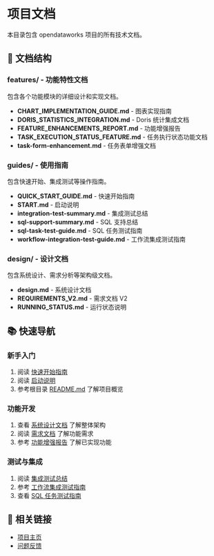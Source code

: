 # 项目文档

本目录包含 opendataworks 项目的所有技术文档。

## 📁 文档结构

### features/ - 功能特性文档
包含各个功能模块的详细设计和实现文档。

- **CHART_IMPLEMENTATION_GUIDE.md** - 图表实现指南
- **DORIS_STATISTICS_INTEGRATION.md** - Doris 统计集成文档
- **FEATURE_ENHANCEMENTS_REPORT.md** - 功能增强报告
- **TASK_EXECUTION_STATUS_FEATURE.md** - 任务执行状态功能文档
- **task-form-enhancement.md** - 任务表单增强文档

### guides/ - 使用指南
包含快速开始、集成测试等操作指南。

- **QUICK_START_GUIDE.md** - 快速开始指南
- **START.md** - 启动说明
- **integration-test-summary.md** - 集成测试总结
- **sql-support-summary.md** - SQL 支持总结
- **sql-task-test-guide.md** - SQL 任务测试指南
- **workflow-integration-test-guide.md** - 工作流集成测试指南

### design/ - 设计文档
包含系统设计、需求分析等架构级文档。

- **design.md** - 系统设计文档
- **REQUIREMENTS_V2.md** - 需求文档 V2
- **RUNNING_STATUS.md** - 运行状态说明

## 📚 快速导航

### 新手入门
1. 阅读 [快速开始指南](guides/QUICK_START_GUIDE.md)
2. 阅读 [启动说明](guides/START.md)
3. 参考根目录 [README.md](../README.md) 了解项目概览

### 功能开发
1. 查看 [系统设计文档](design/design.md) 了解整体架构
2. 阅读 [需求文档](design/REQUIREMENTS_V2.md) 了解功能需求
3. 参考 [功能增强报告](features/FEATURE_ENHANCEMENTS_REPORT.md) 了解已实现功能

### 测试与集成
1. 阅读 [集成测试总结](guides/integration-test-summary.md)
2. 参考 [工作流集成测试指南](guides/workflow-integration-test-guide.md)
3. 查看 [SQL 任务测试指南](guides/sql-task-test-guide.md)

## 🔗 相关链接

- [项目主页](https://github.com/MingkeVan/opendataworks)
- [问题反馈](https://github.com/MingkeVan/opendataworks/issues)
